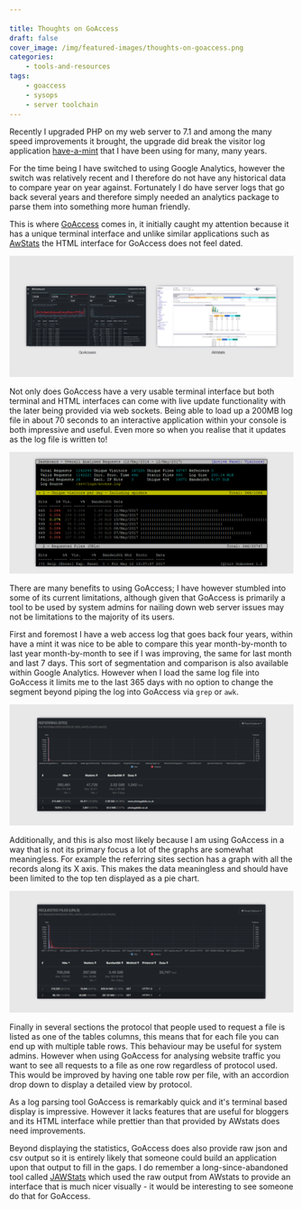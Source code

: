```yaml
---

title: Thoughts on GoAccess
draft: false
cover_image: /img/featured-images/thoughts-on-goaccess.png
categories:
    - tools-and-resources
tags:
    - goaccess
    - sysops
    - server toolchain
---
```


Recently I upgraded PHP on my web server to 7.1 and among the many speed improvements it brought, the upgrade did break the visitor log application [have-a-mint](https://haveamint.com/) that I have been using for many, many years.

For the time being I have switched to using Google Analytics, however the switch was relatively recent and I therefore do not have any historical data to compare year on year against. Fortunately I do have server logs that go back several years and therefore simply needed an analytics package to parse them into something more human friendly.

This is where [GoAccess](https://goaccess.io/) comes in, it initially caught my attention because it has a unique terminal interface and unlike similar applications such as [AwStats](http://www.awstats.org/) the HTML interface for GoAccess does not feel dated.

![GoAccess HTML Output](/img/thoughts-on-goaccess-2.png "GoAccess HTML Output")

Not only does GoAccess have a very usable terminal interface but both terminal and HTML interfaces can come with live update functionality with the later being provided via web sockets. Being able to load up a 200MB log file in about 70 seconds to an interactive application within your console is both impressive and useful. Even more so when you realise that it updates as the log file is written to!

![GoAccess Terminal Output](/img/thoughts-on-goaccess-1.png "GoAccess Terminal Output")

There are many benefits to using GoAccess; I have however stumbled into some of its current limitations, although given that GoAccess is primarily a tool to be used by system admins for nailing down web server issues may not be limitations to the majority of its users.

First and foremost I have a web access log that goes back four years, within have a mint it was nice to be able to compare this year month-by-month to last year month-by-month to see if I was improving, the same for last month and last 7 days. This sort of segmentation and comparison is also available within Google Analytics. However when I load the same log file into GoAccess it limits me to the last 365 days with no option to change the segment beyond piping the log into GoAccess via `grep` or `awk`.

![GoAccess Meaningless Graph](/img/thoughts-on-goaccess-4.png "GoAccess Meaningless Graph")

Additionally, and this is also most likely because I am using GoAccess in a way that is not its primary focus a lot of the graphs are somewhat meaningless. For example the referring sites section has a graph with all the records along its X axis. This makes the data meaningless and should have been limited to the top ten displayed as a pie chart.

![GoAccess Protocol Confusion](/img/thoughts-on-goaccess-3.png "GoAccess Protocol Confusion")

Finally in several sections the protocol that people used to request a file is listed as one of the tables columns, this means that for each file you can end up with multiple table rows. This behaviour may be useful for system admins. However when using GoAccess for analysing website traffic you want to see all requests to a file as one row regardless of protocol used. This would be improved by having one table row per file, with an accordion drop down to display a detailed view by protocol.

As a log parsing tool GoAccess is remarkably quick and it's terminal based display is impressive. However it lacks features that are useful for bloggers and its HTML interface while prettier than that provided by AWstats does need improvements. 

Beyond displaying the statistics, GoAccess does also provide raw json and csv output so it is entirely likely that someone could build an application upon that output to fill in the gaps. I do remember a long-since-abandoned tool called [JAWStats](http://www.jawstats.com/) which used the raw output from AWstats to provide an interface that is much nicer visually - it would be interesting to see someone do that for GoAccess.